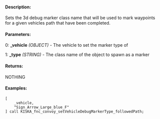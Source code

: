 #### Description:
Sets the 3d debug marker class name that will be used to mark waypoints for a given vehicles path that have been completed.

#### Parameters:
0: **_vehicle** *(OBJECT)* - The vehicle to set the marker type of

1: **_type** *(STRING)* - The class name of the object to spawn as a marker

#### Returns:
NOTHING

#### Examples:
```sqf
[
    _vehicle,
    "Sign_Arrow_Large_blue_F"
] call KISKA_fnc_convoy_setVehicleDebugMarkerType_followedPath;
```

